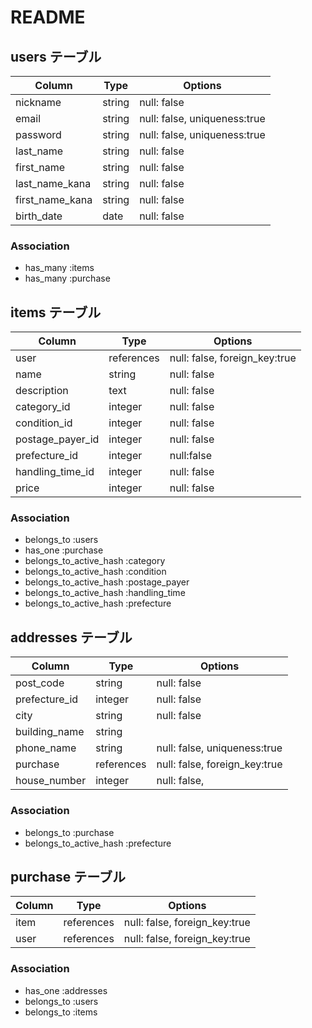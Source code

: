 # README

## users テーブル

| Column          | Type   | Options                      |
| --------------- | ------ | ---------------------------- |
| nickname        | string | null: false                  |
| email           | string | null: false, uniqueness:true |
| password        | string | null: false, uniqueness:true |
| last_name       | string | null: false                  |
| first_name      | string | null: false                  |
| last_name_kana  | string | null: false                  |
| first_name_kana | string | null: false                  |
| birth_date      | date   | null: false                  |

### Association

- has_many :items
- has_many :purchase

## items テーブル

| Column           | Type       | Options                       |
| ---------------- | ------     | ----------------------------- |
| user             | references | null: false, foreign_key:true |
| name             | string     | null: false                   |
| description      | text       | null: false                   |
| category_id      | integer    | null: false                   |
| condition_id     | integer    | null: false                   |
| postage_payer_id | integer    | null: false                   |
| prefecture_id    | integer    | null:false                    |
| handling_time_id | integer    | null: false                   |
| price            | integer    | null: false                   |


### Association

- belongs_to :users
- has_one :purchase
- belongs_to_active_hash :category
- belongs_to_active_hash :condition
- belongs_to_active_hash :postage_payer
- belongs_to_active_hash :handling_time
- belongs_to_active_hash :prefecture



## addresses テーブル

| Column           | Type       | Options                        |
| ---------------- | ---------- | ------------------------------ |
| post_code        | string     | null: false                    |
| prefecture_id    | integer    | null: false                    |
| city             | string     | null: false                    |
| building_name    | string     |                                |
| phone_name       | string     | null: false, uniqueness:true   |
| purchase         | references | null: false, foreign_key:true  |
| house_number     | integer    | null: false,                   |

### Association

- belongs_to :purchase
- belongs_to_active_hash :prefecture

## purchase テーブル

| Column        | Type          | Options                       |
| ------------- | ------------- | ----------------------------- |
| item          | references    | null: false, foreign_key:true |
| user          | references    | null: false, foreign_key:true |

### Association

- has_one :addresses
- belongs_to :users
- belongs_to :items